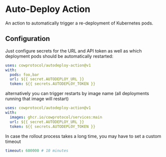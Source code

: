 # Auto-Deploy Action

An action to automatically trigger a re-deployment of Kubernetes pods.

## Configuration

Just configure secrets for the URL and API token as well as which deployment pods should be automatically restarted:

```yaml
uses: cowprotocol/autodeploy-action@v1
with:
  pods: foo,bar
  url: ${{ secret.AUTODEPLOY_URL }}
  token: ${{ secrets.AUTODEPLOY_TOKEN }}
```

alternatively you can trigger restarts by image name (all deployments running that image will restart)

```yaml
uses: cowprotocol/autodeploy-action@v1
with:
  images: ghcr.io/cowprotocol/services:main
  url: ${{ secret.AUTODEPLOY_URL }}
  token: ${{ secrets.AUTODEPLOY_TOKEN }}
```

In case the rollout process takes a long time, you may have to set a custom timeout

```yaml
timeout: 600000 # 10 minutes
```
